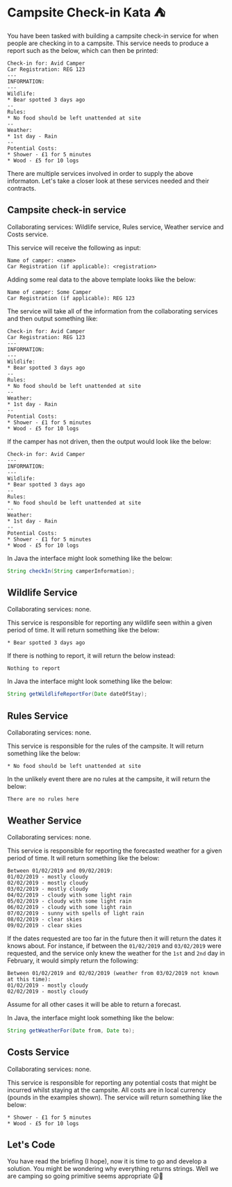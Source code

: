 # Campsite Check-in Kata :tent:

You have been tasked with building a campsite check-in service for when people are checking in to a campsite. This service needs to produce a report such as the below, which can then be printed:

```
Check-in for: Avid Camper
Car Registration: REG 123
---
INFORMATION:
---
Wildlife:
* Bear spotted 3 days ago
--
Rules:
* No food should be left unattended at site
--
Weather:
* 1st day - Rain
--
Potential Costs:
* Shower - £1 for 5 minutes
* Wood - £5 for 10 logs
```

There are multiple services involved in order to supply the above informaton. Let's take a closer look at these services needed and their contracts.

## Campsite check-in service

Collaborating services: Wildlife service, Rules service, Weather service and Costs service.

This service will receive the following as input:

```
Name of camper: <name>
Car Registration (if applicable): <registration>
```

Adding some real data to the above template looks like the below:

```
Name of camper: Some Camper
Car Registration (if applicable): REG 123
```

The service will take all of the information from the collaborating services and then output something like:

```
Check-in for: Avid Camper
Car Registration: REG 123
---
INFORMATION:
---
Wildlife:
* Bear spotted 3 days ago
--
Rules:
* No food should be left unattended at site
--
Weather:
* 1st day - Rain
--
Potential Costs:
* Shower - £1 for 5 minutes
* Wood - £5 for 10 logs
```

If the camper has not driven, then the output would look like the below:

```
Check-in for: Avid Camper
---
INFORMATION:
---
Wildlife:
* Bear spotted 3 days ago
--
Rules:
* No food should be left unattended at site
--
Weather:
* 1st day - Rain
--
Potential Costs:
* Shower - £1 for 5 minutes
* Wood - £5 for 10 logs
```

In Java the interface might look something like the below:

```java
String checkIn(String camperInformation);
```

## Wildlife Service

Collaborating services: none.

This service is responsible for reporting any wildlife seen within a given period of time. It will return something like the below:

```
* Bear spotted 3 days ago
```

If there is nothing to report, it will return the below instead:

```
Nothing to report
```

In Java the interface might look something like the below:

```java
String getWildlifeReportFor(Date dateOfStay);
```

## Rules Service

Collaborating services: none.

This service is responsible for the rules of the campsite. It will return something like the below:

```
* No food should be left unattended at site
```

In the unlikely event there are no rules at the campsite, it will return the below:

```
There are no rules here
```

## Weather Service

Collaborating services: none.

This service is responsible for reporting the forecasted weather for a given period of time. It will return something like the below:

```
Between 01/02/2019 and 09/02/2019:
01/02/2019 - mostly cloudy
02/02/2019 - mostly cloudy
03/02/2019 - mostly cloudy
04/02/2019 - cloudy with some light rain
05/02/2019 - cloudy with some light rain
06/02/2019 - cloudy with some light rain
07/02/2019 - sunny with spells of light rain
08/02/2019 - clear skies
09/02/2019 - clear skies
```

If the dates requested are too far in the future then it will return the dates it knows about. For instance, if between the `01/02/2019` and `03/02/2019` were requested, and the service only knew the weather for the `1st` and `2nd` day in February, it would simply return the following:

```
Between 01/02/2019 and 02/02/2019 (weather from 03/02/2019 not known at this time):
01/02/2019 - mostly cloudy
02/02/2019 - mostly cloudy
```

Assume for all other cases it will be able to return a forecast.

In Java, the interface might look something like the below:

```java
String getWeatherFor(Date from, Date to);
```

## Costs Service

Collaborating services: none.

This service is responsible for reporting any potential costs that might be incurred whilst staying at the campsite. All costs are in local currency (pounds in the examples shown). The service will return something like the below:

```
* Shower - £1 for 5 minutes
* Wood - £5 for 10 logs
```

## Let's Code

You have read the briefing (I hope), now it is time to go and develop a solution. You might be wondering why everything returns strings. Well we are camping so going primitive seems appropriate :stuck_out_tongue::drum: